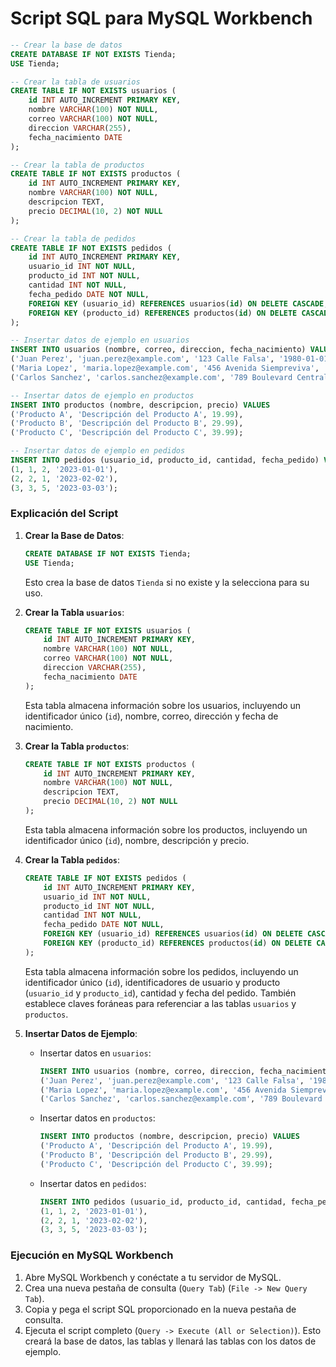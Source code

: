 # Script SQL para MySQL Workbench

```sql
-- Crear la base de datos
CREATE DATABASE IF NOT EXISTS Tienda;
USE Tienda;

-- Crear la tabla de usuarios
CREATE TABLE IF NOT EXISTS usuarios (
    id INT AUTO_INCREMENT PRIMARY KEY,
    nombre VARCHAR(100) NOT NULL,
    correo VARCHAR(100) NOT NULL,
    direccion VARCHAR(255),
    fecha_nacimiento DATE
);

-- Crear la tabla de productos
CREATE TABLE IF NOT EXISTS productos (
    id INT AUTO_INCREMENT PRIMARY KEY,
    nombre VARCHAR(100) NOT NULL,
    descripcion TEXT,
    precio DECIMAL(10, 2) NOT NULL
);

-- Crear la tabla de pedidos
CREATE TABLE IF NOT EXISTS pedidos (
    id INT AUTO_INCREMENT PRIMARY KEY,
    usuario_id INT NOT NULL,
    producto_id INT NOT NULL,
    cantidad INT NOT NULL,
    fecha_pedido DATE NOT NULL,
    FOREIGN KEY (usuario_id) REFERENCES usuarios(id) ON DELETE CASCADE,
    FOREIGN KEY (producto_id) REFERENCES productos(id) ON DELETE CASCADE
);

-- Insertar datos de ejemplo en usuarios
INSERT INTO usuarios (nombre, correo, direccion, fecha_nacimiento) VALUES
('Juan Perez', 'juan.perez@example.com', '123 Calle Falsa', '1980-01-01'),
('Maria Lopez', 'maria.lopez@example.com', '456 Avenida Siempreviva', '1990-02-02'),
('Carlos Sanchez', 'carlos.sanchez@example.com', '789 Boulevard Central', '1975-03-03');

-- Insertar datos de ejemplo en productos
INSERT INTO productos (nombre, descripcion, precio) VALUES
('Producto A', 'Descripción del Producto A', 19.99),
('Producto B', 'Descripción del Producto B', 29.99),
('Producto C', 'Descripción del Producto C', 39.99);

-- Insertar datos de ejemplo en pedidos
INSERT INTO pedidos (usuario_id, producto_id, cantidad, fecha_pedido) VALUES
(1, 1, 2, '2023-01-01'),
(2, 2, 1, '2023-02-02'),
(3, 3, 5, '2023-03-03');
```

### Explicación del Script

1. **Crear la Base de Datos**:

   ```sql
   CREATE DATABASE IF NOT EXISTS Tienda;
   USE Tienda;
   ```

   Esto crea la base de datos `Tienda` si no existe y la selecciona para su uso.

2. **Crear la Tabla `usuarios`**:

   ```sql
   CREATE TABLE IF NOT EXISTS usuarios (
       id INT AUTO_INCREMENT PRIMARY KEY,
       nombre VARCHAR(100) NOT NULL,
       correo VARCHAR(100) NOT NULL,
       direccion VARCHAR(255),
       fecha_nacimiento DATE
   );
   ```

   Esta tabla almacena información sobre los usuarios, incluyendo un identificador único (`id`), nombre, correo, dirección y fecha de nacimiento.

3. **Crear la Tabla `productos`**:

   ```sql
   CREATE TABLE IF NOT EXISTS productos (
       id INT AUTO_INCREMENT PRIMARY KEY,
       nombre VARCHAR(100) NOT NULL,
       descripcion TEXT,
       precio DECIMAL(10, 2) NOT NULL
   );
   ```

   Esta tabla almacena información sobre los productos, incluyendo un identificador único (`id`), nombre, descripción y precio.

4. **Crear la Tabla `pedidos`**:

   ```sql
   CREATE TABLE IF NOT EXISTS pedidos (
       id INT AUTO_INCREMENT PRIMARY KEY,
       usuario_id INT NOT NULL,
       producto_id INT NOT NULL,
       cantidad INT NOT NULL,
       fecha_pedido DATE NOT NULL,
       FOREIGN KEY (usuario_id) REFERENCES usuarios(id) ON DELETE CASCADE,
       FOREIGN KEY (producto_id) REFERENCES productos(id) ON DELETE CASCADE
   );
   ```

   Esta tabla almacena información sobre los pedidos, incluyendo un identificador único (`id`), identificadores de usuario y producto (`usuario_id` y `producto_id`), cantidad y fecha del pedido. También establece claves foráneas para referenciar a las tablas `usuarios` y `productos`.

5. **Insertar Datos de Ejemplo**:
   - Insertar datos en `usuarios`:
     ```sql
     INSERT INTO usuarios (nombre, correo, direccion, fecha_nacimiento) VALUES
     ('Juan Perez', 'juan.perez@example.com', '123 Calle Falsa', '1980-01-01'),
     ('Maria Lopez', 'maria.lopez@example.com', '456 Avenida Siempreviva', '1990-02-02'),
     ('Carlos Sanchez', 'carlos.sanchez@example.com', '789 Boulevard Central', '1975-03-03');
     ```
   - Insertar datos en `productos`:
     ```sql
     INSERT INTO productos (nombre, descripcion, precio) VALUES
     ('Producto A', 'Descripción del Producto A', 19.99),
     ('Producto B', 'Descripción del Producto B', 29.99),
     ('Producto C', 'Descripción del Producto C', 39.99);
     ```
   - Insertar datos en `pedidos`:
     ```sql
     INSERT INTO pedidos (usuario_id, producto_id, cantidad, fecha_pedido) VALUES
     (1, 1, 2, '2023-01-01'),
     (2, 2, 1, '2023-02-02'),
     (3, 3, 5, '2023-03-03');
     ```

### Ejecución en MySQL Workbench

1. Abre MySQL Workbench y conéctate a tu servidor de MySQL.
2. Crea una nueva pestaña de consulta (`Query Tab`) (`File -> New Query Tab`).
3. Copia y pega el script SQL proporcionado en la nueva pestaña de consulta.
4. Ejecuta el script completo (`Query -> Execute (All or Selection)`). Esto creará la base de datos, las tablas y llenará las tablas con los datos de ejemplo.
